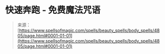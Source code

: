 <!--yml

category: 未分类

date: 2024-06-12 18:38:40

-->

# 快速奔跑 - 免费魔法咒语

> 来源：[https://www.spellsofmagic.com/spells/beauty_spells/body_spells/4805/page.html#0001-01-01](https://www.spellsofmagic.com/spells/beauty_spells/body_spells/4805/page.html#0001-01-01)
